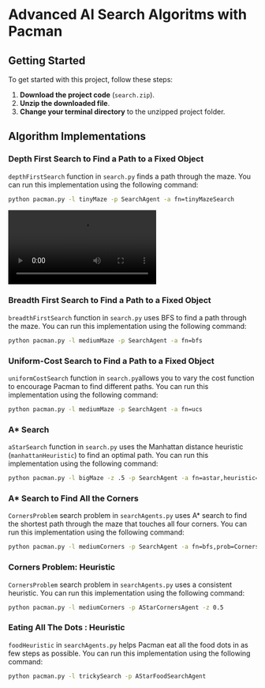 # Advanced AI Search Algoritms with Pacman

## Getting Started

To get started with this project, follow these steps:

1. **Download the project code** (`search.zip`).
2. **Unzip the downloaded file**.
3. **Change your terminal directory** to the unzipped project folder.

## Algorithm Implementations 

### Depth First Search to Find a Path to a Fixed Object

`depthFirstSearch` function in `search.py` finds a path through the maze. You can run this implementation using the following command:

```bash
python pacman.py -l tinyMaze -p SearchAgent -a fn=tinyMazeSearch
```
![](../videos/dfs.mp4)

### Breadth First Search to Find a Path to a Fixed Object
`breadthFirstSearch` function in `search.py` uses BFS to find a path through the maze. You can run this implementation using the following command:

```bash
python pacman.py -l mediumMaze -p SearchAgent -a fn=bfs
```

### Uniform-Cost Search to Find a Path to a Fixed Object

`uniformCostSearch` function in `search.py`allows you to vary the cost function to encourage Pacman to find different paths. You can run this implementation using the following command:

```bash
python pacman.py -l mediumMaze -p SearchAgent -a fn=ucs
```

### A* Search

`aStarSearch` function in `search.py` uses the Manhattan distance heuristic (`manhattanHeuristic`) to find an optimal path. You can run this implementation using the following command:

```bash
python pacman.py -l bigMaze -z .5 -p SearchAgent -a fn=astar,heuristic=manhattanHeuristic
```

### A* Search to Find All the Corners

`CornersProblem` search problem in `searchAgents.py` uses A* search to find the shortest path through the maze that touches all four corners. You can run this implementation using the following command:

```bash
python pacman.py -l mediumCorners -p SearchAgent -a fn=bfs,prob=CornersProblem
```

### Corners Problem: Heuristic

`CornersProblem` search problem in `searchAgents.py` uses a consistent heuristic. You can run this implementation using the following command:

```bash
python pacman.py -l mediumCorners -p AStarCornersAgent -z 0.5
```

### Eating All The Dots : Heuristic

`foodHeuristic` in `searchAgents.py` helps Pacman eat all the food dots in as few steps as possible. You can run this implementation using the following command:

```bash
python pacman.py -l trickySearch -p AStarFoodSearchAgent
```
